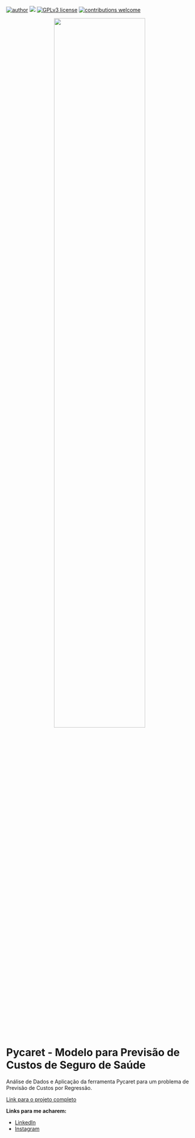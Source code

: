 [![author](https://img.shields.io/badge/author-viniciusgoia-red.svg)](https://br.linkedin.com/in/vinicius-goia-75a403234) [![](https://img.shields.io/badge/python-3.7+-blue.svg)](https://www.python.org/downloads/release/python-365/) [![GPLv3 license](https://img.shields.io/badge/License-GPLv3-blue.svg)](http://perso.crans.org/besson/LICENSE.html) [![contributions welcome](https://img.shields.io/badge/contributions-welcome-brightgreen.svg?style=flat)](https://github.com/vinigoia/My_Portifolio/issues)

<p align="center">
  <img src="https://img.freepik.com/fotos-gratis/fundo-humano-do-aperto-de-mao-do-robo-era-digital-futurista_53876-129770.jpg?w=1380&t=st=1675945740~exp=1675946340~hmac=a33976dff79304227d5709112b5df95aee6fb44b8d73829ad4840d646a82b08e"
width="70%"</p>

# Pycaret - Modelo para Previsão de Custos de Seguro de Saúde

Análise de Dados e Aplicação da ferramenta Pycaret para um problema de Previsão de Custos por Regressão.

[Link para o projeto completo](https://github.com/vinigoia/MODELO-PARA-PREVISAO-DE-CUSTOS-DE-SEGURO-DE-SAUDE/blob/main/MODELO_PARA_PREVIS%C3%83O_DE_CUSTOS_DE_SEGURO_DE_SA%C3%9ADE.ipynb)

**Links para me acharem:**

* [LinkedIn](https://br.linkedin.com/in/vinicius-goia-75a403234)
* [Instagram](https://www.instagram.com/viniciusgoia/)
